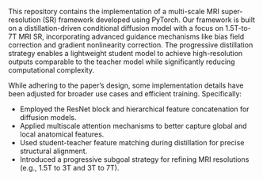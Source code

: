This repository contains the implementation of a multi-scale MRI super-resolution (SR) framework developed using PyTorch. Our framework is built on a distillation-driven conditional diffusion model with a focus on 1.5T-to-7T MRI SR, incorporating advanced guidance mechanisms like bias field correction and gradient nonlinearity correction. The progressive distillation strategy enables a lightweight student model to achieve high-resolution outputs comparable to the teacher model while significantly reducing computational complexity.

While adhering to the paper’s design, some implementation details have been adjusted for broader use cases and efficient training. Specifically:
- Employed the ResNet block and hierarchical feature concatenation for diffusion models.
- Applied multiscale attention mechanisms to better capture global and local anatomical features.
- Used student-teacher feature matching during distillation for precise structural alignment.
- Introduced a progressive subgoal strategy for refining MRI resolutions (e.g., 1.5T to 3T and 3T to 7T).
